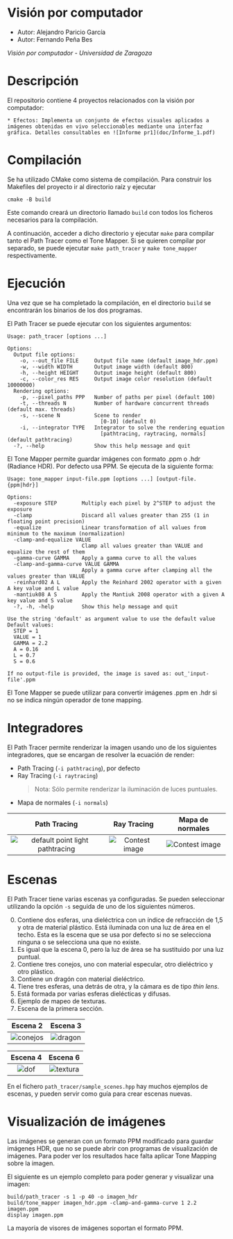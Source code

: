 # Visión por computador
* Autor: Alejandro Paricio García
* Autor: Fernando Peña Bes

*Visión por computador - Universidad de Zaragoza*

# Descripción
El repositorio contiene 4 proyectos relacionados con la visión por computador:
    
    * Efectos: Implementa un conjunto de efectos visuales aplicados a imágenes obtenidas en vivo seleccionables mediante una interfaz gráfica. Detalles consultables en ![Informe pr1](doc/Informe_1.pdf)




# Compilación
Se ha utilizado CMake como sistema de compilación. Para construir los
Makefiles del proyecto ir al directorio raíz y ejecutar

    cmake -B build

Este comando creará un directorio llamado `build` con todos los ficheros
necesarios para la compilación.

A continuación, acceder a dicho directorio y ejecutar `make` para compilar
tanto el Path Tracer como el Tone Mapper. Si se quieren compilar por
separado, se puede ejecutar `make path_tracer` y `make tone_mapper`
respectivamente.

# Ejecución
Una vez que se ha completado la compilación, en el directorio `build` se
encontrarán los binarios de los dos programas.

El Path Tracer se puede ejecutar con los siguientes argumentos:

```
Usage: path_tracer [options ...]

Options:
  Output file options:
    -o, --out_file FILE     Output file name (default image_hdr.ppm)
    -w, --width WIDTH       Output image width (default 800)
    -h, --height HEIGHT     Output image height (default 800)
    -c, --color_res RES     Output image color resolution (default 10000000) 
  Rendering options:
    -p, --pixel_paths PPP   Number of paths per pixel (default 100)
    -t, --threads N         Number of hardware concurrent threads (default max. threads)
    -s, --scene N           Scene to render
                              [0-10] (default 0)
    -i, --integrator TYPE   Integrator to solve the rendering equation
                              [pathtracing, raytracing, normals] (default pathtracing)
  -?, --help                Show this help message and quit
```

El Tone Mapper permite guardar imágenes con formato .ppm o .hdr (Radiance
HDR). Por defecto usa PPM. Se ejecuta de la siguiente forma:

```
Usage: tone_mapper input-file.ppm [options ...] [output-file.{ppm|hdr}]

Options:
  -exposure STEP        Multiply each pixel by 2^STEP to adjust the exposure
  -clamp                Discard all values greater than 255 (1 in floating point precision)
  -equalize             Linear transformation of all values from minimum to the maximum (normalization)
  -clamp-and-equalize VALUE
                        Clamp all values greater than VALUE and equalize the rest of them
  -gamma-curve GAMMA    Apply a gamma curve to all the values
  -clamp-and-gamma-curve VALUE GAMMA
                        Apply a gamma curve after clamping all the values greater than VALUE
  -reinhard02 A L       Apply the Reinhard 2002 operator with a given A key value and L value
  -mantiuk08 A S        Apply the Mantiuk 2008 operator with a given A key value and S value
  -?, -h, -help         Show this help message and quit

Use the string 'default' as argument value to use the default value
Default values:
  STEP = 1
  VALUE = 1
  GAMMA = 2.2
  A = 0.16
  L = 0.7
  S = 0.6

If no output-file is provided, the image is saved as: out_'input-file'.ppm
```

El Tone Mapper se puede utilizar para convertir imágenes .ppm en .hdr si no
se indica ningún operador de tone mapping.

# Integradores
El Path Tracer permite renderizar la imagen usando uno de los siguientes integradores,
que se encargan de resolver la ecuación de render:

- Path Tracing (`-i pathtracing`), por defecto
- Ray Tracing (`-i raytracing`)
  > Nota: Sólo permite renderizar la iluminación de luces puntuales.
- Mapa de normales (`-i normals`)

|Path Tracing|Ray Tracing|Mapa de normales|
|:---:|:---:|:---:|
|![default point light pathtracing](doc/default_point_light-pathtracing.png)|![Contest image](doc/default_point_light-raytracing.png)|![Contest image](doc/default_point_light-normals.png)|

# Escenas
El Path Tracer tiene varias escenas ya configuradas. Se pueden seleccionar
utilizando la opción `-s` seguida de uno de los siguientes números.

0. Contiene dos esferas, una dieléctrica con un índice de refracción de 1,5 y
otra de material plástico. Está iluminada con una luz de área en el techo.
Esta es la escena que se usa por defecto si no se selecciona ninguna o se
selecciona una que no existe.
1. Es igual que la escena 0, pero la luz de área se ha sustituido por una luz
puntual.
2. Contiene tres conejos, uno con material especular, otro dieléctrico y otro
plástico.
3. Contiene un dragón con material dieléctrico.
4. Tiene tres esferas, una detrás de otra, y la cámara es de tipo *thin lens*.
5. Está formada por varias esferas dielécticas y difusas.
6. Ejemplo de mapeo de texturas.
7. Escena de la primera sección.

|Escena 2|Escena 3|
|:---:|:---:|
|![conejos](doc/conejos.png)|![dragon](doc/dragon.png)|

|Escena 4|Escena 6|
|:---:|:---:|
|![dof](doc/dof.png)|![textura](doc/textura.png)|

En el fichero `path_tracer/sample_scenes.hpp` hay muchos ejemplos de escenas,
y pueden servir como guía para crear escenas nuevas.

# Visualización de imágenes
Las imágenes se generan con un formato PPM modificado para guardar imágenes
HDR, que no se puede abrir con programas de visualización de imágenes. Para
poder ver los resultados hace falta aplicar Tone Mapping sobre la imagen.

El siguiente es un ejemplo completo para poder generar y visualizar una
imagen:

    build/path_tracer -s 1 -p 40 -o imagen_hdr
    build/tone_mapper imagen_hdr.ppm -clamp-and-gamma-curve 1 2.2 imagen.ppm
    display imagen.ppm

La mayoría de visores de imágenes soportan el formato PPM.
